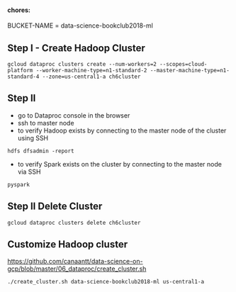 #### chores: 
BUCKET-NAME = data-science-bookclub2018-ml


## Step I -  Create Hadoop Cluster

```
gcloud dataproc clusters create --num-workers=2 --scopes=cloud-platform --worker-machine-type=n1-standard-2 --master-machine-type=n1-standard-4 --zone=us-central1-a ch6cluster
```
## Step II

- go to Dataproc console in the browser
- ssh to master node
- to verify Hadoop exists by connecting to the master node of the cluster using SSH
```
hdfs dfsadmin -report
```
- to verify Spark exists on the cluster by connecting to the master node via SSH
```
pyspark
```

## Step II Delete Cluster

```
gcloud dataproc clusters delete ch6cluster
```
## Customize Hadoop cluster
https://github.com/canaantt/data-science-on-gcp/blob/master/06_dataproc/create_cluster.sh

```
./create_cluster.sh data-science-bookclub2018-ml us-central1-a
```

